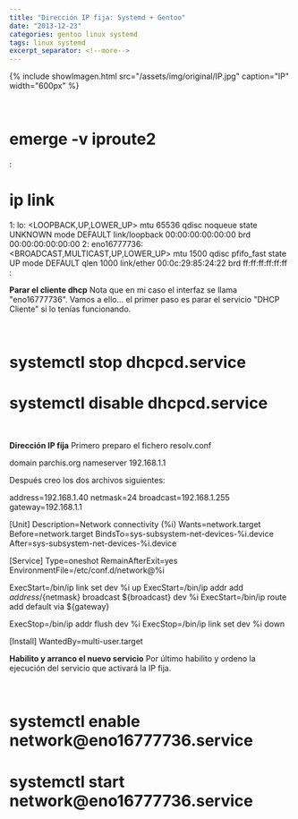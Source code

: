```yaml
---
title: "Dirección IP fija: Systemd + Gentoo"
date: "2013-12-23"
categories: gentoo linux systemd
tags: linux systemd
excerpt_separator: <!--more-->
---
```


{% include showImagen.html
    src="/assets/img/original/IP.jpg"
    caption="IP"
    width="600px"
    %}

 
# emerge -v iproute2
:
# ip link
1: lo: <LOOPBACK,UP,LOWER_UP> mtu 65536 qdisc noqueue state UNKNOWN mode DEFAULT
link/loopback 00:00:00:00:00:00 brd 00:00:00:00:00:00
2: eno16777736: <BROADCAST,MULTICAST,UP,LOWER_UP> mtu 1500 qdisc pfifo_fast state UP mode DEFAULT qlen 1000
link/ether 00:0c:29:85:24:22 brd ff:ff:ff:ff:ff:ff
:
 

**Parar el cliente dhcp** Nota que en mi caso el interfaz se llama "eno16777736". Vamos a ello... el primer paso es parar el servicio "DHCP Cliente" si lo tenías funcionando.

 
# systemctl stop dhcpcd.service
# systemctl disable dhcpcd.service
 

**Dirección IP fija** Primero preparo el fichero resolv.conf

domain parchis.org
nameserver 192.168.1.1

Después creo los dos archivos siguientes:

address=192.168.1.40
netmask=24
broadcast=192.168.1.255
gateway=192.168.1.1

[Unit]
Description=Network connectivity (%i)
Wants=network.target
Before=network.target
BindsTo=sys-subsystem-net-devices-%i.device
After=sys-subsystem-net-devices-%i.device

[Service]
Type=oneshot
RemainAfterExit=yes
EnvironmentFile=/etc/conf.d/network@%i

ExecStart=/bin/ip link set dev %i up
ExecStart=/bin/ip addr add ${address}/${netmask} broadcast ${broadcast} dev %i
ExecStart=/bin/ip route add default via ${gateway}

ExecStop=/bin/ip addr flush dev %i
ExecStop=/bin/ip link set dev %i down

[Install]
WantedBy=multi-user.target

**Habilito y arranco el nuevo servicio** Por último habilito y ordeno la ejecución del servicio que activará la IP fija.

 
# systemctl enable network\@eno16777736.service
# systemctl start network\@eno16777736.service
